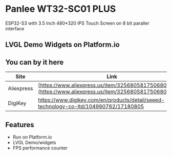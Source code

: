 # Panlee WT32-SC01 PLUS
ESP32-S3 with 3.5 Inch 480*320 IPS Touch Screen on 8 bit paraller interface

## LVGL Demo Widgets on Platform.io



## You can by it here

| Site | Link |
| ------ | ------ |
| Aliexpress | [https://www.aliexpress.us/item/3256805817506800.html](https://www.aliexpress.us/item/3256805817506800.html)] |
| DigiKey | https://www.digikey.com/en/products/detail/seeed-technology-co-ltd/104990762/17180805 |

## Features

- Run on Platform.io
- LVGL Demo/widgets
- FPS performance counter
